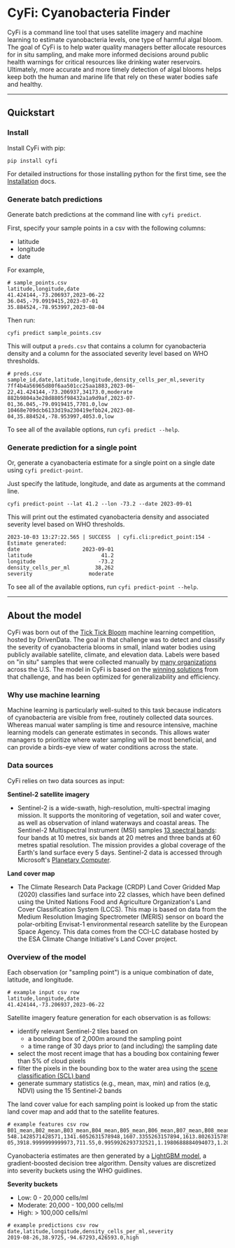 # CyFi: Cyanobacteria Finder

CyFi is a command line tool that uses satellite imagery and machine learning to estimate cyanobacteria levels, one type of harmful algal bloom. The goal of CyFi is to help water quality managers better allocate resources for in situ sampling, and make more informed decisions around public health warnings for critical resources like drinking water reservoirs. Ultimately, more accurate and more timely detection of algal blooms helps keep both the human and marine life that rely on these water bodies safe and healthy.

------

## Quickstart

### Install

Install CyFi with pip:

```
pip install cyfi
```

For detailed instructions for those installing python for the first time, see the [Installation](https://cyfi.drivendata.org/stable/installation) docs.

### Generate batch predictions

Generate batch predictions at the command line with `cyfi predict`.

First, specify your sample points in a csv with the following columns:

* latitude
* longitude
* date

For example,

```
# sample_points.csv
latitude,longitude,date
41.424144,-73.206937,2023-06-22
36.045,-79.0919415,2023-07-01
35.884524,-78.953997,2023-08-04
```

Then run:
```
cyfi predict sample_points.csv
```

This will output a `preds.csv` that contains a column for cyanobacteria density and a column for the associated severity level based on WHO thresholds.
```
# preds.csv
sample_id,date,latitude,longitude,density_cells_per_ml,severity
7ff4b4a56965d80f6aa501cc25aa1883,2023-06-22,41.424144,-73.206937,34173.0,moderate
882b9804a3e28d8805f98432a1a9d9af,2023-07-01,36.045,-79.0919415,7701.0,low
10468e709dcb6133d19a230419efbb24,2023-08-04,35.884524,-78.953997,4053.0,low
```

To see all of the available options, run `cyfi predict --help`.

### Generate prediction for a single point

Or, generate a cyanobacteria estimate for a single point on a single date using `cyfi predict-point`.

Just specify the latitude, longitude, and date as arguments at the command line.

```
cyfi predict-point --lat 41.2 --lon -73.2 --date 2023-09-01
```

This will print out the estimated cyanobacteria density and associated severity level based on WHO thresholds.

```
2023-10-03 13:27:22.565 | SUCCESS  | cyfi.cli:predict_point:154 - Estimate generated:
date                    2023-09-01
latitude                      41.2
longitude                    -73.2
density_cells_per_ml        38,262
severity                  moderate
```

To see all of the available options, run `cyfi predict-point --help`.

------

## About the model

CyFi was born out of the [Tick Tick Bloom](https://www.drivendata.org/competitions/143/tick-tick-bloom/) machine learning competition, hosted by DrivenData. The goal in that challenge was to detect and classify the severity of cyanobacteria blooms in small, inland water bodies using publicly available satellite, climate, and elevation data. Labels were based on "in situ" samples that were collected manually by [many organizations](https://www.drivendata.org/competitions/143/tick-tick-bloom/page/651/#about-the-project-team) across the U.S. The model in CyFi is based on the [winning solutions](https://github.com/drivendataorg/tick-tick-bloom) from that challenge, and has been optimized for generalizability and efficiency.

### Why use machine learning

Machine learning is particularly well-suited to this task because indicators of cyanobacteria are visible from free, routinely collected data sources. Whereas manual water sampling is time and resource intensive, machine learning models can generate estimates in seconds. This allows water managers to prioritize where water sampling will be most beneficial, and can provide a birds-eye view of water conditions across the state.

### Data sources

CyFi relies on two data sources as input:

**Sentinel-2 satellite imagery**

*  Sentinel-2 is a wide-swath, high-resolution, multi-spectral imaging mission. It supports the monitoring of vegetation, soil and water cover, as well as observation of inland waterways and coastal areas. The Sentinel-2 Multispectral Instrument (MSI) samples [13 spectral bands](https://docs.sentinel-hub.com/api/latest/data/sentinel-2-l2a/#available-bands-and-data): four bands at 10 metres, six bands at 20 metres and three bands at 60 metres spatial resolution. The mission provides a global coverage of the Earth's land surface every 5 days. Sentinel-2 data is accessed through Microsoft's [Planetary Computer](https://planetarycomputer.microsoft.com/dataset/sentinel-2-l2a).

**Land cover map**

* The Climate Research Data Package (CRDP) Land Cover Gridded Map (2020) classifies land surface into 22 classes, which have been defined using the United Nations Food and Agriculture Organization's Land Cover Classification System (LCCS). This map is based on data from the Medium Resolution Imaging Spectrometer (MERIS) sensor on board the polar-orbiting Envisat-1 environmental research satellite by the European Space Agency. This data comes from the CCI-LC database hosted by the ESA Climate Change Initiative's Land Cover project.

### Overview of the model

Each observation (or "sampling point") is a unique combination of date, latitude, and longitude.

```
# example input csv row
latitude,longitude,date
41.424144,-73.206937,2023-06-22
```

Satellite imagery feature generation for each observation is as follows:

- identify relevant Sentinel-2 tiles based on
    - a bounding box of 2,000m around the sampling point
    - a time range of 30 days prior to (and including) the sampling date
- select the most recent image that has a bouding box containing fewer than 5% of cloud pixels
- filter the pixels in the bounding box to the water area using the [scene classification (SCL) band]()
- generate summary statistics (e.g., mean, max, min) and ratios (e.g, NDVI) using the 15 Sentinel-2 bands

The land cover value for each sampling point is looked up from the static land cover map and add that to the satellite features.

```
# example features csv row
B01_mean,B02_mean,B03_mean,B04_mean,B05_mean,B06_mean,B07_mean,B08_mean,B09_mean,B11_mean,B12_mean,B8A_mean,WVP_mean,AOT_mean,percent_water,green95th,green5th,green_red_ratio,green_blue_ratio,red_blue_ratio,green95th_blue_ratio,green5th_blue_ratio,NDVI_B04,NDVI_B05,NDVI_B06,NDVI_B07,AOT_range,month,days_before_sample,land_cover
548.1428571428571,1341.6052631578948,1607.3355263157894,1613.8026315789473,234.0,287.6666666666667,265.3333333333333,2929.2960526315787,3316.714285714286,362.6666666666667,153.33333333333334,171.66666666666666,1742.828947368421,76.0,7.138607971445568e-05,3918.9999999999973,711.55,0.9959926293732521,1.1980688884094073,1.2028893117043604,2.921127478864673,0.5303720994095839,0.2895586278203927,0.8520530509274761,0.8211563566211183,0.8338878778871611,0.0,5,6,130
```

Cyanobacteria estimates are then generated by a [LightGBM model](https://github.com/microsoft/LightGBM), a gradient-boosted decision tree algorithm. Density values are discretized into severity buckets using the WHO guidlines.

**Severity buckets**  

- Low: 0 - 20,000 cells/ml
- Moderate: 20,000 - 100,000 cells/ml
- High: > 100,000 cells/ml

```
# example predictions csv row
date,latitude,longitude,density_cells_per_ml,severity
2019-08-26,38.9725,-94.67293,426593.0,high
```
